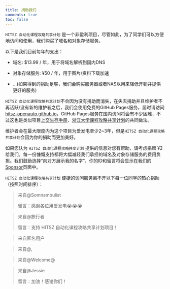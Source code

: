 ```yaml
---
title: 捐助我们
comments: true
toc: false
---
```


`HITSZ 自动化课程攻略共享计划` 是一个非盈利项目，尽管如此，为了同学们可以方便地访问和使用，我们购买了域名和对象存储服务。

以下是我们目前每年的支出：

- 域名: $13.99 / 年，用于将域名解析到国内DNS

- 对象存储服务: ¥50 / 年，用于图片/资料下载加速

- ...(如果得到的捐助足够，我们会购买服务器或者NAS以用来降低开销并提供更好的服务)

`HITSZ 自动化课程攻略共享计划`不会因为没有捐助而消失，在失去捐助并且维护者不再活跃/没有新的维护者之后，我们会使用免费的GitHub Pages服务，届时请访问[hitsz-openauto.github.io](hitsz-openauto.github.io)，GitHub Pages服务在国内访问将会有不少困难，不过这也是类似项目[上交生存手册](https://survivesjtu.gitbook.io/survivesjtumanual/)、[浙江大学课程攻略共享计划](https://github.com/QSCTech/zju-icicles)的共同做法。

维护者会在最大限度内为这个项目为爱发电至少2~3年，但是`HITSZ 自动化课程攻略共享计划`会因为你的捐助而更加美好。

如果您认为 `HITSZ 自动化课程攻略共享计划` 提供的信息对您有帮助，请考虑捐赠 ¥2 给我们。每一份慷慨支持都将大幅减轻我们承担的域名及对象存储服务的费用负担。我们鼓励选择“向对方展示我的名字”，你的ID和留言将会显示在我们的[Sponsor](https://hoa.moe/sponsor/)页面中。

`HITSZ 自动化课程攻略共享计划` 便捷的访问服务离不开以下每一位同学的热心捐助（按照时间排序）：

> 来自@Somnambulist
>
> 留言：感谢各位用爱发电😭😭😭



> 来自@旅行者
>
> 留言：支持 HITSZ 自动化课程攻略共享计划项目！



> 来自匿名用户



> 来自@,



> 来自@Welcome@



> 来自@Jessie
>
> 留言：加油！感谢你们！